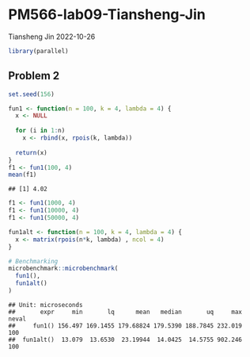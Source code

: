 PM566-lab09-Tiansheng-Jin
================
Tiansheng Jin
2022-10-26

``` r
library(parallel)
```

## Problem 2

``` r
set.seed(156)

fun1 <- function(n = 100, k = 4, lambda = 4) {
  x <- NULL
  
  for (i in 1:n)
    x <- rbind(x, rpois(k, lambda))
  
  return(x)
}
f1 <- fun1(100, 4)
mean(f1)
```

    ## [1] 4.02

``` r
f1 <- fun1(1000, 4)
f1 <- fun1(10000, 4)
f1 <- fun1(50000, 4)

fun1alt <- function(n = 100, k = 4, lambda = 4) {
  x <- matrix(rpois(n*k, lambda) , ncol = 4)
}

# Benchmarking
microbenchmark::microbenchmark(
  fun1(),
  fun1alt()
)
```

    ## Unit: microseconds
    ##       expr     min       lq      mean   median       uq     max neval
    ##     fun1() 156.497 169.1455 179.68824 179.5390 188.7845 232.019   100
    ##  fun1alt()  13.079  13.6530  23.19944  14.0425  14.5755 902.246   100
